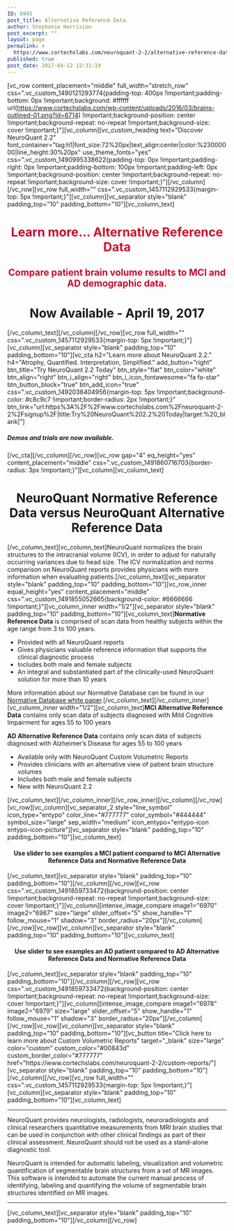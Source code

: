 ```yaml
---
ID: 6945
post_title: Alternative Reference Data
author: Stephanie Harrision
post_excerpt: ""
layout: page
permalink: >
  https://www.cortechslabs.com/neuroquant-2-2/alternative-reference-data/
published: true
post_date: 2017-04-12 15:31:19
---
```

[vc_row content_placement="middle" full_width="stretch_row" css=".vc_custom_1490121293774{padding-top: 400px !important;padding-bottom: 0px !important;background: #ffffff url(https://www.cortechslabs.com/wp-content/uploads/2016/03/brains-outlined-01.png?id=6714) !important;background-position: center !important;background-repeat: no-repeat !important;background-size: cover !important;}"][vc_column][vc_custom_heading text="Discover NeuroQuant 2.2" font_container="tag:h1|font_size:72%20px|text_align:center|color:%23000000|line_height:30%20px" use_theme_fonts="yes" css=".vc_custom_1490995338622{padding-top: 0px !important;padding-right: 0px !important;padding-bottom: 100px !important;padding-left: 0px !important;background-position: center !important;background-repeat: no-repeat !important;background-size: cover !important;}"][/vc_column][/vc_row][vc_row full_width="" css=".vc_custom_1457112929533{margin-top: 5px !important;}"][vc_column][vc_separator style="blank" padding_top="10" padding_bottom="10"][vc_column_text]
<div class="wpb_text_column wpb_content_element ">
<div class="wpb_wrapper">
<h1 style="text-align: center;"><span style="color: #c8042c;">Learn more<span style="color: #d0112b;">... Alternative Reference Data</span>
</span></h1>
<h2 style="text-align: center;"><span style="color: #c8042c;">Compare patient brain volume results to MCI and AD demographic data.
</span></h2>
<h1 style="text-align: center;">Now Available - April 19, 2017</h1>
</div>
</div>
[/vc_column_text][/vc_column][/vc_row][vc_row full_width="" css=".vc_custom_1457112929533{margin-top: 5px !important;}"][vc_column][vc_separator style="blank" padding_top="10" padding_bottom="10"][vc_cta h2="Learn more about NeuroQuant 2.2." h4="Atrophy, Quantified. Interpretation, Simplified." add_button="right" btn_title="Try NeuroQuant 2.2 Today" btn_style="flat" btn_color="white" btn_align="right" btn_i_align="right" btn_i_icon_fontawesome="fa fa-star" btn_button_block="true" btn_add_icon="true" css=".vc_custom_1492036404956{margin-top: 5px !important;background-color: #c8c9c7 !important;border-radius: 2px !important;}" btn_link="url:https%3A%2F%2Fwww.cortechslabs.com%2Fneuroquant-2-2%2Fsignup%2F|title:Try%20NeuroQuant%202.2%20Today|target:%20_blank|"]
<h5>Demos and trials are now available.</h5>
[/vc_cta][/vc_column][/vc_row][vc_row gap="4" eq_height="yes" content_placement="middle" css=".vc_custom_1491860716703{border-radius: 3px !important;}"][vc_column][vc_column_text]
<h1 style="text-align: center;">NeuroQuant Normative Reference Data versus NeuroQuant Alternative Reference Data</h1>
[/vc_column_text][vc_column_text]NeuroQuant normalizes the brain structures to the intracranial volume (ICV), in order to adjust for naturally occurring variances due to head size. The ICV normalization and norms comparison on NeuroQuant reports provides physicians with more information when evaluating patients.[/vc_column_text][vc_separator style="blank" padding_top="10" padding_bottom="10"][vc_row_inner equal_height="yes" content_placement="middle" css=".vc_custom_1491855052665{background-color: #6666666 !important;}"][vc_column_inner width="1/2"][vc_separator style="blank" padding_top="10" padding_bottom="10"][vc_column_text]<strong>Normative Reference Data</strong> is comprised of scan data from healthy subjects within the age range from 3 to 100 years.
<ul>
 	<li>Provided with all NeuroQuant reports</li>
 	<li>Gives physicians valuable reference information that supports the clinical diagnostic process</li>
 	<li>Includes both male and female subjects</li>
 	<li>An integral and substantiated part of the clinically-used NeuroQuant solution for more than 10 years</li>
</ul>
More information about our Normative Database can be found in our <a href="https://www.cortechslabs.com/whitepapers/">Normative Database white paper</a>.[/vc_column_text][/vc_column_inner][vc_column_inner width="1/2"][vc_column_text]<strong>MCI Alternative Reference Data</strong> contains only scan data of subjects diagnosed with Mild Cognitive Impairment for ages 55 to 100 years

<strong>AD Alternative Reference Data</strong> contains only scan data of subjects diagnosed with Alzheimer’s Disease for ages 55 to 100 years
<ul>
 	<li>Available only with NeuroQuant Custom Volumetric Reports</li>
 	<li>Provides clinicians with an alternative view of patient brain structure volumes</li>
 	<li>Includes both male and female subjects</li>
 	<li>New with NeuroQuant 2.2</li>
</ul>
[/vc_column_text][/vc_column_inner][/vc_row_inner][/vc_column][/vc_row][vc_row][vc_column][vc_separator_2 style="line_symbol" icon_type="entypo" color_line="#777777" color_symbol="#444444" symbol_size="large" sep_width="medium" icon_entypo="entypo-icon entypo-icon-picture"][vc_separator style="blank" padding_top="10" padding_bottom="10"][vc_column_text]
<h4 style="text-align: center;">Use slider to see examples a MCI patient compared to
MCI Alternative Reference Data and Normative Reference Data</h4>
[/vc_column_text][vc_separator style="blank" padding_top="10" padding_bottom="10"][/vc_column][/vc_row][vc_row css=".vc_custom_1491859733472{background-position: center !important;background-repeat: no-repeat !important;background-size: cover !important;}"][vc_column][intense_image_compare image1="6970" image2="6967" size="large" slider_offset="5" show_handle="1" follow_mouse="1" shadow="3" border_radius="20px"][/vc_column][/vc_row][vc_row][vc_column][vc_separator style="blank" padding_top="10" padding_bottom="10"][vc_column_text]
<h4 style="text-align: center;">Use slider to see examples an AD patient compared to
AD Alternative Reference Data and Normative Reference Data</h4>
[/vc_column_text][vc_separator style="blank" padding_top="10" padding_bottom="10"][/vc_column][/vc_row][vc_row css=".vc_custom_1491859733472{background-position: center !important;background-repeat: no-repeat !important;background-size: cover !important;}"][vc_column][intense_image_compare image1="6978" image2="6979" size="large" slider_offset="5" show_handle="1" follow_mouse="1" shadow="3" border_radius="20px"][/vc_column][/vc_row][vc_row][vc_column][vc_separator style="blank" padding_top="10" padding_bottom="10"][vc_button title="Click here to learn more about Custom Volumetric Reports" target="_blank" size="large" color="custom" custom_color="#00843d" custom_border_color="#777777" href="https://www.cortechslabs.com/neuroquant-2-2/custom-reports/"][vc_separator style="blank" padding_top="10" padding_bottom="10"][/vc_column][/vc_row][vc_row full_width="" css=".vc_custom_1457112929533{margin-top: 5px !important;}"][vc_column][vc_separator style="blank" padding_top="10" padding_bottom="10"][vc_column_text]

<hr />

NeuroQuant provides neurologists, radiologists, neuroradiologists and clinical researchers quantitative measurements from MRI brain studies that can be used in conjunction with other clinical findings as part of their clinical assessment. NeuroQuant should not be used as a stand-alone diagnostic tool.

NeuroQuant is intended for automatic labeling, visualization and volumetric quantification of segmentable brain structures from a set of MR images. This software is intended to automate the current manual process of identifying, labeling and quantifying the volume of segmentable brain structures identified on MR images.

<hr />

[/vc_column_text][vc_separator style="blank" padding_top="10" padding_bottom="10"][/vc_column][/vc_row]